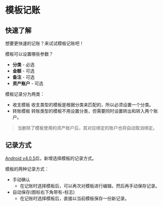 # 模板记账

## 快速了解

想要更快速的记账？来试试模板记账吧！

模板可以设置哪些参数？

- **分类** - 必选
- **金额** - 可选
- **备注** - 可选
- **资产账户** - 可选

模板记录分为两类：

- 收支模板 收支类型的模板是根据分类来匹配的，所以必须设置一个分类。
- 转账模板 转账类型的模板不用设置分类，但需要同时设置转出和转入两个账户。

> 当删除了模板使用的资产账户后，其对应绑定的账户也将自动取消绑定。

## 记录方式

[Android v4.0.5](https://www.coolapk.com/apk/247977)后，新增选择模板的记录方式。

模板的两种记录方式：

- 手动确认
  - 在记账时选择模板后，可以再次对模板进行编辑，然后再手动保存记录。
- 自动保存(图标右下角带有`⚡`标志)
  - 在记账时选择模板后，直接以当前模板保存一份新记录。